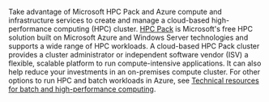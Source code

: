 


Take advantage of Microsoft HPC Pack and Azure compute and infrastructure services to create and manage a cloud-based high-performance computing (HPC) cluster. [HPC Pack](https://technet.microsoft.com/library/jj899572.aspx) is Microsoft's free HPC solution built on Microsoft Azure and Windows Server technologies and supports a wide range of HPC workloads. A cloud-based HPC Pack cluster provides a cluster administrator or independent software vendor (ISV) a flexible, scalable platform to run compute-intensive applications. It can also help reduce your investments in an on-premises compute cluster. For other options to run HPC and batch workloads in Azure, see [Technical resources for batch and high-performance computing](../articles/batch/big-compute-resources.md).
